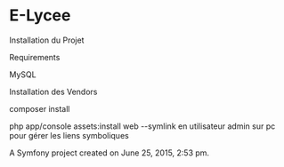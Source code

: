 E-Lycee
=======

Installation du Projet

Requirements

MySQL

Installation des Vendors

composer install

php app/console assets:install web --symlink en utilisateur admin sur pc pour gérer les liens symboliques


A Symfony project created on June 25, 2015, 2:53 pm.
